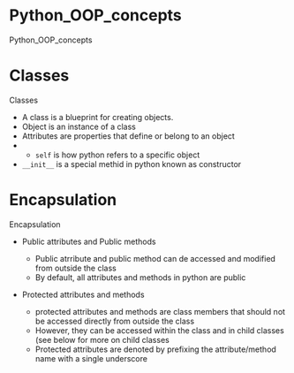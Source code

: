 # Python_OOP_concepts
Python_OOP_concepts

# Classes
Classes
* A class is a blueprint for creating objects. 
* Object is an instance of a class
* Attributes are properties that define or belong to an object
* * `self` is how python refers to a specific object
* `__init__` is a special methid in python known as constructor

# Encapsulation
Encapsulation
* Public attributes and Public methods
  * Public atrribute and public method can de accessed and modified from outside the class
  * By default, all attributes and methods in python are public

* Protected attributes and methods
  * protected attributes and methods are class members that should not be accessed directly from outside the class
  * However, they can be accessed within the class and in child classes (see below for more on child classes
  * Protected attributes are denoted by prefixing the attribute/method name with a single underscore

